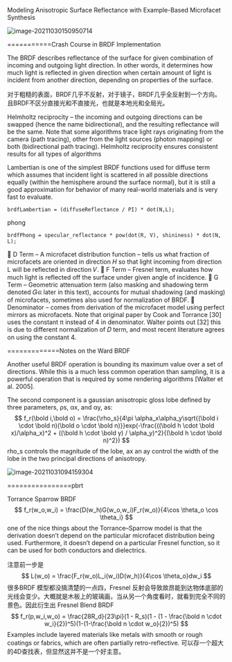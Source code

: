 Modeling Anisotropic Surface Reflectance with Example-Based Microfacet Synthesis  

![image-20211030150950714](E:\mycode\collection\定理\光照\image-20211030150950714.png)

===========Crash Course in BRDF Implementation  

The BRDF describes reflectance of the surface for given combination of incoming and outgoing
light direction. In other words, it determines how much light is reflected in given direction when certain
amount of light is incident from another direction, depending on properties of the surface.  

对于粗糙的表面，BRDF几乎不反射，对于镜子，BRDF几乎全反射到一个方向。且BRDF不区分直接光和不直接光，也就是本地光和全局光。

Helmholtz reciprocity – the incoming and outgoing directions can be swapped (hence the name bidirectional), and the resulting reflectance will be the same. Note that some algorithms trace light rays originating from the camera (path tracing), other from the light sources (photon mapping) or both (bidirectional path tracing). Helmholtz reciprocity ensures consistent results for all types of algorithms  

Lambertian is one of the simplest BRDF functions used for diffuse term which assumes that incident light is scattered in all possible directions equally (within the hemisphere around the surface normal), but it is still a good approximation for behavior of many real-world materials and is very fast to evaluate.   

```
brdfLambertian = (diffuseReflectance / PI) * dot(N,L);
```



phong

```
brdfPhong = specular_reflectance * pow(dot(R, V), shininess) * dot(N, L);
```



 D Term – A microfacet distribution function – tells us what fraction of microfacets are oriented
in direction 𝐻 so that light incoming from direction L will be reflected in direction 𝑉.
 F Term – Fresnel term, evaluates how much light is reflected off the surface under given angle
of incidence.
 G Term – Geometric attenuation term (also masking and shadowing term denoted 𝐺ଶ later in
this text), accounts for mutual shadowing (and masking) of microfacets, sometimes also used
for normalization of BRDF.
 Denominator – comes from derivation of the microfacet model using perfect mirrors as
microfacets. Note that original paper by Cook and Torrance [30] uses the constant π instead
of 4 in denominator. Walter points out [32] this is due to different normalization of 𝐷 term,
and most recent literature agrees on using the constant 4.  

=============Notes on the Ward BRDF  

Another useful BRDF operation is bounding its maximum value over a set of directions. While this is a much less common operation than sampling, it is a powerful operation that is required by some rendering algorithms [Walter et al. 2005].   

The second component is a gaussian anisotropic gloss lobe defined by three parameters, ρs, αx, and αy, as:  
$$
f_r(\bold i,\bold o) = \frac{\rho_s}{4\pi \alpha_x\alpha_y\sqrt{(\bold i \cdot \bold n)(\bold o \cdot \bold n)}}exp(-\frac{((\bold h \cdot \bold x)/\alpha_x)^2 + ((\bold h \cdot \bold y) / \alpha_y)^2}{(\bold h \cdot \bold n)^2})
$$
rho_s controls the magnitude of the lobe, ax an ay control the width of the lobe in the two principal directions of anisotropy.

![image-20211031094159304](E:\mycode\collection\定理\光照\image-20211031094159304.png)

================pbrt

Torrance Sparrow BRDF
$$
f_r(w_o,w_i) = \frac{D(w_h)G(w_o,w_i)F_r(w_o)}{4\cos \theta_o \cos \theta_i}
$$
one of the nice things about the Torrance–Sparrow model is that the derivation doesn’t depend on the particular microfacet distribution being used. Furthermore, it doesn’t depend on a particular Fresnel function, so it can be used for both conductors and dielectrics.   

注意前一步是
$$
L(w_o) = \frac{F_r(w_o)L_i(w_i)D(w_h)}{4\cos \theta_o}dw_i
$$
很多BRDF 模型都没搞清楚的一点四，Fresnel 反射会导致故昂能到达物体底部的光线会变少。大概就是木板上的玻璃画，当从另一个角度看时，就看到完全不同的景色。因此衍生出 Fresnel Blend BRDF
$$
f_r(p,w_i,w_o) = \frac{28R_d}{23\pi}(1 - R_s)(1 - (1 - \frac{\bold n \cdot w_i}{2})^5)(1-(1-\frac{\bold n \cdot w_o}{2})^5)
$$
Examples include layered materials like metals with smooth or rough coatings or fabrics,
which are often partially retro-reflective.  可以存一个超大的4D查找表，但显然这并不是一个好主意。


